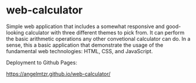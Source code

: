 # web-calculator

Simple web application that includes a somewhat responsive and good-looking calculator with three different themes to pick from. It can perform the basic arithmetic operations any other convetional calculator can do. In a sense, this a basic application that demonstrate the usage of the fundamental web technologies: HTML, CSS, and JavaScript.

Deployment to Github Pages: 

https://angelmtzr.github.io/web-calculator/
